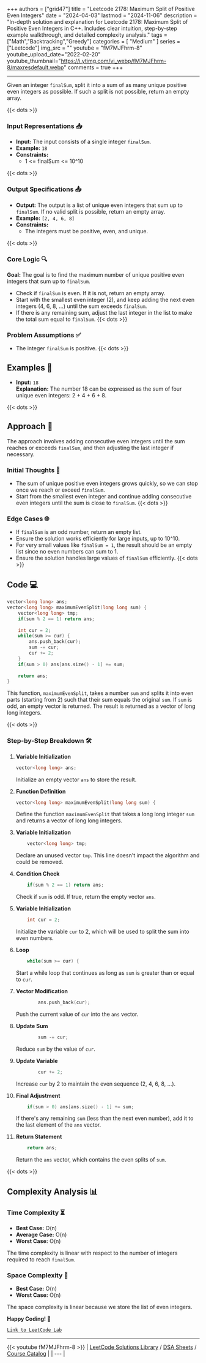 
+++
authors = ["grid47"]
title = "Leetcode 2178: Maximum Split of Positive Even Integers"
date = "2024-04-03"
lastmod = "2024-11-06"
description = "In-depth solution and explanation for Leetcode 2178: Maximum Split of Positive Even Integers in C++. Includes clear intuition, step-by-step example walkthrough, and detailed complexity analysis."
tags = ["Math","Backtracking","Greedy"]
categories = [
    "Medium"
]
series = ["Leetcode"]
img_src = ""
youtube = "fM7MJFhrm-8"
youtube_upload_date="2022-02-20"
youtube_thumbnail="https://i.ytimg.com/vi_webp/fM7MJFhrm-8/maxresdefault.webp"
comments = true
+++



---
Given an integer `finalSum`, split it into a sum of as many unique positive even integers as possible. If such a split is not possible, return an empty array.
<!--more-->
{{< dots >}}
### Input Representations 📥
- **Input:** The input consists of a single integer `finalSum`.
- **Example:** `18`
- **Constraints:**
	- 1 <= finalSum <= 10^10

{{< dots >}}
### Output Specifications 📤
- **Output:** The output is a list of unique even integers that sum up to `finalSum`. If no valid split is possible, return an empty array.
- **Example:** `[2, 4, 6, 8]`
- **Constraints:**
	- The integers must be positive, even, and unique.

{{< dots >}}
### Core Logic 🔍
**Goal:** The goal is to find the maximum number of unique positive even integers that sum up to `finalSum`.

- Check if `finalSum` is even. If it is not, return an empty array.
- Start with the smallest even integer (2), and keep adding the next even integers (4, 6, 8, ...) until the sum exceeds `finalSum`.
- If there is any remaining sum, adjust the last integer in the list to make the total sum equal to `finalSum`.
{{< dots >}}
### Problem Assumptions ✅
- The integer `finalSum` is positive.
{{< dots >}}
## Examples 🧩
- **Input:** `18`  \
  **Explanation:** The number 18 can be expressed as the sum of four unique even integers: 2 + 4 + 6 + 8.

{{< dots >}}
## Approach 🚀
The approach involves adding consecutive even integers until the sum reaches or exceeds `finalSum`, and then adjusting the last integer if necessary.

### Initial Thoughts 💭
- The sum of unique positive even integers grows quickly, so we can stop once we reach or exceed `finalSum`.
- Start from the smallest even integer and continue adding consecutive even integers until the sum is close to `finalSum`.
{{< dots >}}
### Edge Cases 🌐
- If `finalSum` is an odd number, return an empty list.
- Ensure the solution works efficiently for large inputs, up to 10^10.
- For very small values like `finalSum = 1`, the result should be an empty list since no even numbers can sum to 1.
- Ensure the solution handles large values of `finalSum` efficiently.
{{< dots >}}
## Code 💻
```cpp
vector<long long> ans;
vector<long long> maximumEvenSplit(long long sum) {
    vector<long long> tmp;
    if(sum % 2 == 1) return ans;
    
    int cur = 2;
    while(sum >= cur) {
        ans.push_back(cur);
        sum -= cur;
        cur += 2;
    }
    if(sum > 0) ans[ans.size() - 1] += sum;
    
    return ans;
}

```

This function, `maximumEvenSplit`, takes a number `sum` and splits it into even parts (starting from 2) such that their sum equals the original `sum`. If `sum` is odd, an empty vector is returned. The result is returned as a vector of long long integers.

{{< dots >}}
### Step-by-Step Breakdown 🛠️
1. **Variable Initialization**
	```cpp
	vector<long long> ans;
	```
	Initialize an empty vector `ans` to store the result.

2. **Function Definition**
	```cpp
	vector<long long> maximumEvenSplit(long long sum) {
	```
	Define the function `maximumEvenSplit` that takes a long long integer `sum` and returns a vector of long long integers.

3. **Variable Initialization**
	```cpp
	    vector<long long> tmp;
	```
	Declare an unused vector `tmp`. This line doesn't impact the algorithm and could be removed.

4. **Condition Check**
	```cpp
	    if(sum % 2 == 1) return ans;
	```
	Check if `sum` is odd. If true, return the empty vector `ans`.

5. **Variable Initialization**
	```cpp
	    int cur = 2;
	```
	Initialize the variable `cur` to 2, which will be used to split the sum into even numbers.

6. **Loop**
	```cpp
	    while(sum >= cur) {
	```
	Start a while loop that continues as long as `sum` is greater than or equal to `cur`.

7. **Vector Modification**
	```cpp
	        ans.push_back(cur);
	```
	Push the current value of `cur` into the `ans` vector.

8. **Update Sum**
	```cpp
	        sum -= cur;
	```
	Reduce `sum` by the value of `cur`.

9. **Update Variable**
	```cpp
	        cur += 2;
	```
	Increase `cur` by 2 to maintain the even sequence (2, 4, 6, 8, ...).

10. **Final Adjustment**
	```cpp
	    if(sum > 0) ans[ans.size() - 1] += sum;
	```
	If there's any remaining `sum` (less than the next even number), add it to the last element of the `ans` vector.

11. **Return Statement**
	```cpp
	    return ans;
	```
	Return the `ans` vector, which contains the even splits of `sum`.

{{< dots >}}
## Complexity Analysis 📊
### Time Complexity ⏳
- **Best Case:** O(n)
- **Average Case:** O(n)
- **Worst Case:** O(n)

The time complexity is linear with respect to the number of integers required to reach `finalSum`.

### Space Complexity 💾
- **Best Case:** O(n)
- **Worst Case:** O(n)

The space complexity is linear because we store the list of even integers.

**Happy Coding! 🎉**


[`Link to LeetCode Lab`](https://leetcode.com/problems/maximum-split-of-positive-even-integers/description/)

---
{{< youtube fM7MJFhrm-8 >}}
| [LeetCode Solutions Library](https://grid47.xyz/leetcode/) / [DSA Sheets](https://grid47.xyz/sheets/) / [Course Catalog](https://grid47.xyz/courses/) |
| --- |
